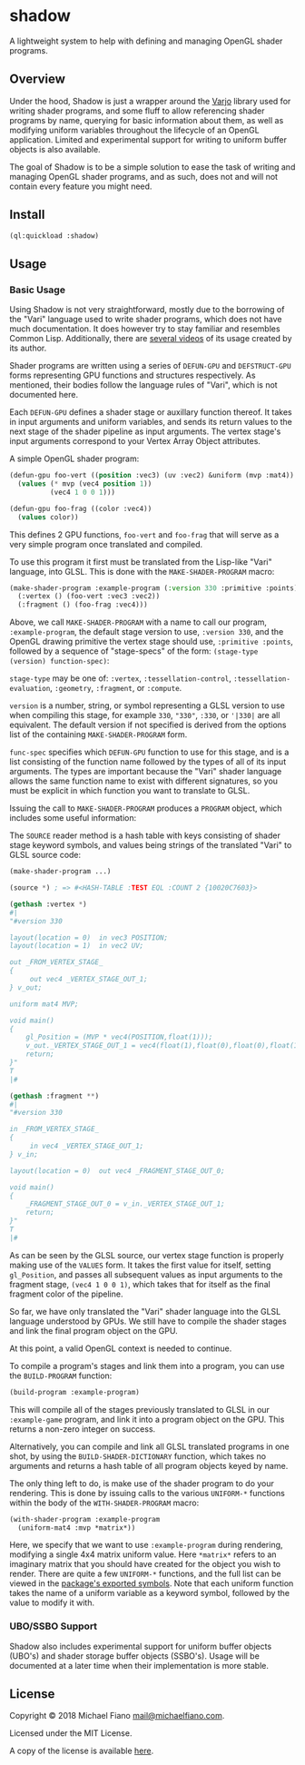 # shadow

A lightweight system to help with defining and managing OpenGL shader programs.

## Overview

Under the hood, Shadow is just a wrapper around the [Varjo](https://github.com/cbaggers/varjo)
library used for writing shader programs, and some fluff to allow referencing shader programs by
name, querying for basic information about them, as well as modifying uniform variables throughout
the lifecycle of an OpenGL application. Limited and experimental support for writing to uniform
buffer objects is also available.

The goal of Shadow is to be a simple solution to ease the task of writing and managing OpenGL shader
programs, and as such, does not and will not contain every feature you might need.

## Install

``` lisp
(ql:quickload :shadow)
```

## Usage

### Basic Usage

Using Shadow is not very straightforward, mostly due to the borrowing of the "Vari" language used to
write shader programs, which does not have much documentation. It does however try to stay familiar
and resembles Common Lisp. Additionally, there are [several
videos](https://www.youtube.com/watch?v=82o5NeyZtvw&list=PL2VAYZE_4wRITJBv6saaKouj4sWSG1FcS) of its
usage created by its author.

Shader programs are written using a series of `DEFUN-GPU` and `DEFSTRUCT-GPU` forms representing GPU
functions and structures respectively. As mentioned, their bodies follow the language rules of
"Vari", which is not documented here.

Each `DEFUN-GPU` defines a shader stage or auxillary function thereof. It takes in input arguments
and uniform variables, and sends its return values to the next stage of the shader pipeline as input
arguments. The vertex stage's input arguments correspond to your Vertex Array Object attributes.

A simple OpenGL shader program:

```lisp
(defun-gpu foo-vert ((position :vec3) (uv :vec2) &uniform (mvp :mat4))
  (values (* mvp (vec4 position 1))
          (vec4 1 0 0 1)))

(defun-gpu foo-frag ((color :vec4))
  (values color))
```

This defines 2 GPU functions, `foo-vert` and `foo-frag` that will serve as a very simple program
once translated and compiled.

To use this program it first must be translated from the Lisp-like "Vari" language, into GLSL. This
is done with the `MAKE-SHADER-PROGRAM` macro:

```lisp
(make-shader-program :example-program (:version 330 :primitive :points)
  (:vertex () (foo-vert :vec3 :vec2))
  (:fragment () (foo-frag :vec4)))
```

Above, we call `MAKE-SHADER-PROGRAM` with a name to call our program, `:example-program`, the
default stage version to use, `:version 330`, and the OpenGL drawing primitive the vertex stage
should use, `:primitive :points`, followed by a sequence of "stage-specs" of the form: `(stage-type
(version) function-spec)`:

`stage-type` may be one of: `:vertex`, `:tessellation-control`, `:tessellation-evaluation`,
`:geometry`, `:fragment`, or `:compute`.

`version` is a number, string, or symbol representing a GLSL version to use when compiling this
stage, for example `330`, `"330"`, `:330`, or `'|330|` are all equivalent. The default version if
not specified is derived from the options list of the containing `MAKE-SHADER-PROGRAM` form.

`func-spec` specifies which `DEFUN-GPU` function to use for this stage, and is a list consisting of
the function name followed by the types of all of its input arguments. The types are important
because the "Vari" shader language allows the same function name to exist with different signatures,
so you must be explicit in which function you want to translate to GLSL.

Issuing the call to `MAKE-SHADER-PROGRAM` produces a `PROGRAM` object, which includes some useful
information:

The `SOURCE` reader method is a hash table with keys consisting of shader stage keyword symbols, and
values being strings of the translated "Vari" to GLSL source code:

```lisp
(make-shader-program ...)

(source *) ; => #<HASH-TABLE :TEST EQL :COUNT 2 {10020C7603}>

(gethash :vertex *)
#|
"#version 330

layout(location = 0)  in vec3 POSITION;
layout(location = 1)  in vec2 UV;

out _FROM_VERTEX_STAGE_
{
     out vec4 _VERTEX_STAGE_OUT_1;
} v_out;

uniform mat4 MVP;

void main()
{
    gl_Position = (MVP * vec4(POSITION,float(1)));
    v_out._VERTEX_STAGE_OUT_1 = vec4(float(1),float(0),float(0),float(1));
    return;
}"
T
|#

(gethash :fragment **)
#|
"#version 330

in _FROM_VERTEX_STAGE_
{
     in vec4 _VERTEX_STAGE_OUT_1;
} v_in;

layout(location = 0)  out vec4 _FRAGMENT_STAGE_OUT_0;

void main()
{
    _FRAGMENT_STAGE_OUT_0 = v_in._VERTEX_STAGE_OUT_1;
    return;
}"
T
|#
```

As can be seen by the GLSL source, our vertex stage function is properly making use of the `VALUES`
form. It takes the first value for itself, setting `gl_Position`, and passes all subsequent values
as input arguments to the fragment stage, `(vec4 1 0 0 1)`, which takes that for itself as the final
fragment color of the pipeline.

So far, we have only translated the "Vari" shader language into the GLSL language understood by
GPUs. We still have to compile the shader stages and link the final program object on the GPU.

At this point, a valid OpenGL context is needed to continue.

To compile a program's stages and link them into a program, you can use the `BUILD-PROGRAM`
function:

```lisp
(build-program :example-program)
```

This will compile all of the stages previously translated to GLSL in our `:example-game` program,
and link it into a program object on the GPU. This returns a non-zero integer on success.

Alternatively, you can compile and link all GLSL translated programs in one shot, by using the
`BUILD-SHADER-DICTIONARY` function, which takes no arguments and returns a hash table of all program
objects keyed by name.

The only thing left to do, is make use of the shader program to do your rendering. This is done by
issuing calls to the various `UNIFORM-*` functions within the body of the `WITH-SHADER-PROGRAM`
macro:

```lisp
(with-shader-program :example-program
  (uniform-mat4 :mvp *matrix*))
```

Here, we specify that we want to use `:example-program` during rendering, modifying a single 4x4
matrix uniform value. Here `*matrix*` refers to an imaginary matrix that you should have created for
the object you wish to render. There are quite a few `UNIFORM-*` functions, and the full list can be
viewed in the [package's exported symbols](src/package.lisp). Note that each uniform
function takes the name of a uniform variable as a keyword symbol, followed by the value to modify
it with.

### UBO/SSBO Support

Shadow also includes experimental support for uniform buffer objects (UBO's) and shader storage
buffer objects (SSBO's). Usage will be documented at a later time when their implementation is more
stable.

## License

Copyright © 2018 Michael Fiano <mail@michaelfiano.com>.

Licensed under the MIT License.

A copy of the license is available [here](LICENSE).
